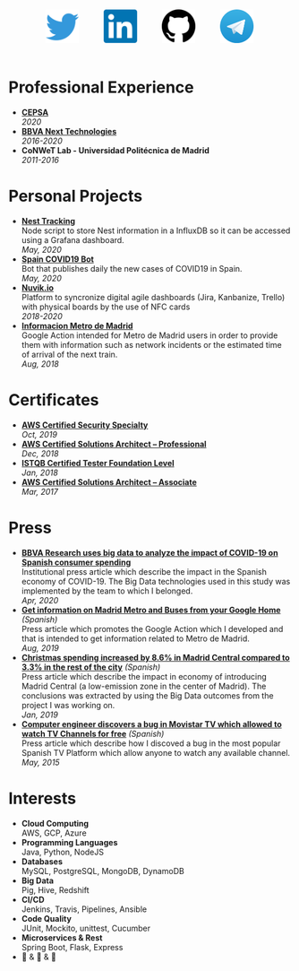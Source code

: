 <p align="center">
  <a href="https://twitter.com/aitormagan" target="_blank"><img src="https://raw.githubusercontent.com/aitormagan/aitormagan.github.io/master/assets/twitter.png" height="60px" style="margin:20px" /></a>
  <a href="https://linkedin.com/in/aitormagan" target="_blank"><img src="https://raw.githubusercontent.com/aitormagan/aitormagan.github.io/master/assets/linkedin.png" height="60px" style="margin:20px" /></a>
  <a href="https://github.com/aitormagan" target="_blank"><img src="https://raw.githubusercontent.com/aitormagan/aitormagan.github.io/master/assets/github.png" height="60px" style="margin:20px" /></a>
  <a href="https://t.me/aitormagan" target="_blank"><img src="https://raw.githubusercontent.com/aitormagan/aitormagan.github.io/master/assets/telegram.png" height="60px" style="margin:20px" /></a>
</p>


# Professional Experience
* **[CEPSA](https://www.cepsa.com/)**<br/>*2020*
* **[BBVA Next Technologies](https://www.bbvanexttechnologies.com/)**<br/>*2016-2020*
* **CoNWeT Lab - Universidad Politécnica de Madrid**<br/>*2011-2016*

# Personal Projects
* **[Nest Tracking](https://github.com/aitormagan/nest_tracking)**<br/>Node script to store Nest information in a InfluxDB so it can be accessed using a Grafana dashboard.<br/>*May, 2020*
* **[Spain COVID19 Bot](https://github.com/aitormagan/covid19spainbot)**<br/>Bot that publishes daily the new cases of COVID19 in Spain.<br/>*May, 2020*
* **[Nuvik.io](https://nuvik.io)**<br/>Platform to syncronize digital agile dashboards (Jira, Kanbanize, Trello) with physical boards by the use of NFC cards<br>*2018-2020*
* **[Informacion Metro de Madrid](https://assistant.google.com/services/a/uid/000000a8931e61e8?hl=es)**<br/>Google Action intended for Metro de Madrid users in order to provide them with information such as network incidents or the estimated time of arrival of the next train.<br/>*Aug, 2018*

# Certificates 

* **[AWS Certified Security Specialty](https://www.certmetrics.com/amazon/public/badge.aspx?i=7&t=c&d=2019-10-21&ci=AWS00250766)**<br/>*Oct, 2019*
* **[AWS Certified Solutions Architect – Professional](https://www.certmetrics.com/amazon/public/badge.aspx?i=4&t=c&d=2018-12-14&ci=AWS00250766)**<br/>*Dec, 2018*
* **[ISTQB Certified Tester Foundation Level](http://scr.istqb.org/?name=&number=18-CTFL-128261-03&orderBy=relevancy&orderDirection=&dateStart=&dateEnd=&expiryStart=&expiryEnd=&certificationBody=&examProvider=&certificationLevel=&country=)**<br/>*Jan, 2018*
* **[AWS Certified Solutions Architect – Associate](https://www.certmetrics.com/amazon/public/badge.aspx?i=1&t=c&d=2017-03-27&ci=AWS00250766)**<br/>*Mar, 2017*


# Press
* **[BBVA Research uses big data to analyze the impact of COVID-19 on Spanish consumer spending](https://www.bbva.com/en/bbva-research-uses-big-data-to-analyze-the-impact-of-covid-19-on-spanish-consumer-spending/)**<br/>Institutional press article which describe the impact in the Spanish economy of COVID-19. The Big Data technologies used in this study was implemented by the team to which I belonged.<br/>*Apr, 2020*
* **[Get information on Madrid Metro and Buses from your Google Home](https://www.lasexta.com/tecnologia-tecnoxplora/gadgets/obten-informacion-metro-autobuses-altavoz-google-home_201908215d5fb9fe0cf2d651bc51f775.html)** *(Spanish)*<br/>Press article which promotes the Google Action which I developed and that is intended to get information related to Metro de Madrid.<br/>*Aug, 2019*
* **[Christmas spending increased by 8.6% in Madrid Central compared to 3.3% in the rest of the city](https://elpais.com/ccaa/2019/01/21/madrid/1548096164_793728.html)** *(Spanish)*<br/>Press article which describe the impact in economy of introducing Madrid Central (a low-emission zone in the center of Madrid). The conclusions was extracted by using the Big Data outcomes from the project I was working on.<br/>*Jan, 2019*
* **[Computer engineer discovers a bug in Movistar TV which allowed to watch TV Channels for free](https://www.eleconomista.es/tecnologia/noticias/6634838/04/15/Un-informatico-descubre-un-fallo-en-Movistar-TV-que-permite-ver-gratis-los-canales.html)** *(Spanish)*<br/>Press article which describe how I discoved a bug in the most popular Spanish TV Platform which allow anyone to watch any available channel.<br/>*May, 2015*


# Interests

* **Cloud Computing**<br/>AWS, GCP, Azure
* **Programming Languages**<br/>Java, Python, NodeJS
* **Databases**<br/>MySQL, PostgreSQL, MongoDB, DynamoDB
* **Big Data**<br/>Pig, Hive, Redshift
* **CI/CD**<br/>Jenkins, Travis, Pipelines, Ansible
* **Code Quality**<br/>JUnit, Mockito, unittest, Cucumber
* **Microservices & Rest**<br/>Spring Boot, Flask, Express
* 🍕 & 🍔 & 🍻
